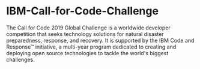 # IBM-Call-for-Code-Challenge
The Call for Code 2019 Global Challenge is a worldwide developer competition that seeks technology solutions for natural disaster preparedness, response, and recovery.   It is supported by the IBM Code and Response™ initiative, a multi-year program dedicated to creating and deploying open source technologies to tackle the world's biggest challenges.
